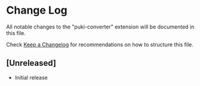# Change Log

All notable changes to the "puki-converter" extension will be documented in this file.

Check [Keep a Changelog](http://keepachangelog.com/) for recommendations on how to structure this file.

## [Unreleased]

- Initial release